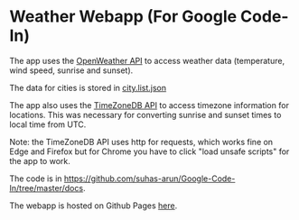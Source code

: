 # Weather Webapp (For Google Code-In)

The app uses the [OpenWeather API](https://openweathermap.org/current) to access weather data (temperature, wind speed, sunrise and sunset).

The data for cities is stored in [city.list.json](https://github.com/suhas-arun/Google-Code-In/blob/master/docs/city.list.json)

The app also uses the [TimeZoneDB API](https://timezonedb.com/api) to access timezone information for locations. This was necessary for converting sunrise and sunset times to local time from UTC.

Note: the TimeZoneDB API uses http for requests, which works fine on Edge and Firefox but for Chrome you have to click "load unsafe scripts" for the app to work.

The code is in https://github.com/suhas-arun/Google-Code-In/tree/master/docs.

The webapp is hosted on Github Pages [here](https://suhas-arun.github.io/Google-Code-In/).